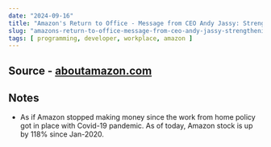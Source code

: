 ```yaml
---
date: "2024-09-16"
title: "Amazon's Return to Office - Message from CEO Andy Jassy: Strengthening our culture and teams"
slug: "amazons-return-to-office-message-from-ceo-andy-jassy-strengthening-our-culture-and-teams"
tags: [ programming, developer, workplace, amazon ]
---
```




## Source - [aboutamazon.com][1]

## Notes
* As if Amazon stopped making money since the work from home policy got in place with Covid-19 pandemic. As of today, Amazon stock is up by 118% since Jan-2020.



  [1]: https://www.aboutamazon.com/news/company-news/ceo-andy-jassy-latest-update-on-amazon-return-to-office-manager-team-ratio
